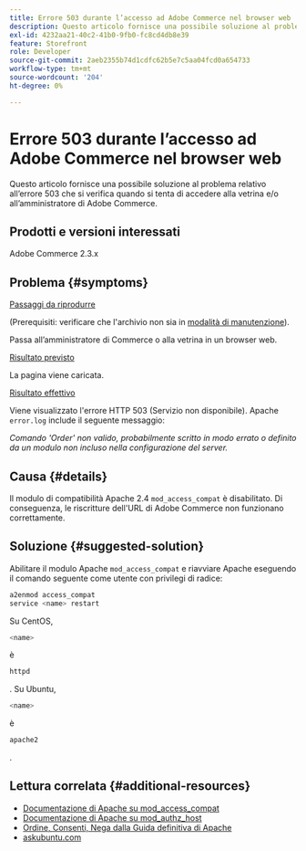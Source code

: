 ```yaml
---
title: Errore 503 durante l’accesso ad Adobe Commerce nel browser web
description: Questo articolo fornisce una possibile soluzione al problema relativo all’errore 503 che si verifica quando si tenta di accedere alla vetrina e/o all’amministratore di Adobe Commerce.
exl-id: 4232aa21-40c2-41b0-9fb0-fc8cd4db8e39
feature: Storefront
role: Developer
source-git-commit: 2aeb2355b74d1cdfc62b5e7c5aa04fcd0a654733
workflow-type: tm+mt
source-wordcount: '204'
ht-degree: 0%

---
```


# Errore 503 durante l’accesso ad Adobe Commerce nel browser web

Questo articolo fornisce una possibile soluzione al problema relativo all’errore 503 che si verifica quando si tenta di accedere alla vetrina e/o all’amministratore di Adobe Commerce.

## Prodotti e versioni interessati

Adobe Commerce 2.3.x

## Problema {#symptoms}

<u>Passaggi da riprodurre</u>

(Prerequisiti: verificare che l&#39;archivio non sia in [modalità di manutenzione](https://experienceleague.adobe.com/it/docs/commerce-operations/configuration-guide/cli/set-mode#config-mode-show)).

Passa all’amministratore di Commerce o alla vetrina in un browser web.

<u>Risultato previsto</u>

La pagina viene caricata.

<u>Risultato effettivo</u>

Viene visualizzato l&#39;errore HTTP 503 (Servizio non disponibile). Apache `error.log` include il seguente messaggio:

*Comando &#39;Order&#39; non valido, probabilmente scritto in modo errato o definito da un modulo non incluso nella configurazione del server.*

## Causa {#details}

Il modulo di compatibilità Apache 2.4 `mod_access_compat` è disabilitato. Di conseguenza, le riscritture dell&#39;URL di Adobe Commerce non funzionano correttamente.

## Soluzione {#suggested-solution}

Abilitare il modulo Apache `mod_access_compat` e riavviare Apache eseguendo il comando seguente come utente con privilegi di radice:

```bash
a2enmod access_compat
service <name> restart
```

Su CentOS,

```bash
<name>
```

è

```bash
httpd
```

. Su Ubuntu,

```bash
<name>
```

è

```bash
apache2
```

.

## Lettura correlata {#additional-resources}

* [Documentazione di Apache su mod\_access\_compat](https://httpd.apache.org/docs/current/mod/mod_access_compat.html)
* [Documentazione di Apache su mod\_authz\_host](https://httpd.apache.org/docs/current/mod/mod_authz_host.html)
* [Ordine, Consenti, Nega dalla Guida definitiva di Apache](https://docstore.mik.ua/orelly/linux/apache/ch05_06.htm)
* [askubuntu.com](https://askubuntu.com/questions/335228/changes-in-apache-config-between-12-04-2-and-12-04-3-lts)
